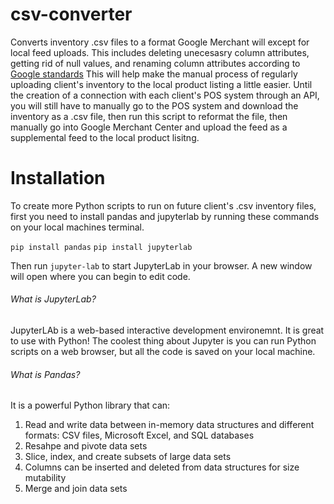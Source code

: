 # csv-converter
Converts inventory .csv files to a format Google Merchant will except for local feed uploads. This includes deleting unecesasry column attributes, getting rid of null values, and renaming column attributes according to [Google standards](https://support.google.com/merchants/answer/7052112?visit_id=637841690100276276-3785271917&rd=1#zippy=) This will help make the manual process of regularly uploading client's inventory to the local product listing a little easier. Until the creation of a connection with each client's POS system through an API, you will still have to manually go to the POS system and download the inventory as a .csv file, then run this script to reformat the file, then manually go into Google Merchant Center and upload the feed as a supplemental feed to the local product lisitng.

# Installation
To create more Python scripts to run on future client's .csv inventory files, first you need to install pandas and jupyterlab by running these commands on your local machines terminal.

`pip install pandas`
`pip install jupyterlab`

Then run `jupyter-lab` to start JupyterLab in your browser. A new window will open where you can begin to edit code.

###### What is JupyterLab?
JupyterLAb is a web-based interactive development environemnt. It is great to use with Python! The coolest thing about Jupyter is you can run Python scripts on a web browser, but all the code is saved on your local machine.

###### What is Pandas?
It is a powerful Python library that can:
1. Read and write data between in-memory data structures and different formats: CSV files, Microsoft Excel, and SQL databases
2. Resahpe and pivote data sets
3. Slice, index, and create subsets of large data sets
4. Columns can be inserted and deleted from data structures for size mutability
5. Merge and join data sets
